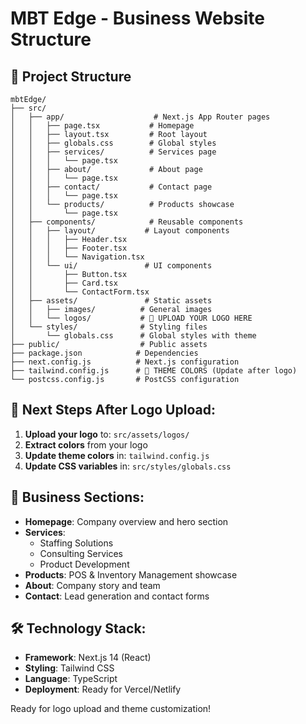 # MBT Edge - Business Website Structure

## 📁 Project Structure

```
mbtEdge/
├── src/
│   ├── app/                    # Next.js App Router pages
│   │   ├── page.tsx           # Homepage
│   │   ├── layout.tsx         # Root layout
│   │   ├── globals.css        # Global styles
│   │   ├── services/          # Services page
│   │   │   └── page.tsx
│   │   ├── about/             # About page
│   │   │   └── page.tsx
│   │   ├── contact/           # Contact page
│   │   │   └── page.tsx
│   │   └── products/          # Products showcase
│   │       └── page.tsx
│   ├── components/            # Reusable components
│   │   ├── layout/           # Layout components
│   │   │   ├── Header.tsx
│   │   │   ├── Footer.tsx
│   │   │   └── Navigation.tsx
│   │   └── ui/               # UI components
│   │       ├── Button.tsx
│   │       ├── Card.tsx
│   │       └── ContactForm.tsx
│   ├── assets/               # Static assets
│   │   ├── images/          # General images
│   │   └── logos/           # 🎯 UPLOAD YOUR LOGO HERE
│   └── styles/              # Styling files
│       └── globals.css      # Global styles with theme
├── public/                  # Public assets
├── package.json            # Dependencies
├── next.config.js          # Next.js configuration
├── tailwind.config.js      # 🎯 THEME COLORS (Update after logo)
└── postcss.config.js       # PostCSS configuration
```

## 🎨 Next Steps After Logo Upload:

1. **Upload your logo** to: `src/assets/logos/`
2. **Extract colors** from your logo
3. **Update theme colors** in: `tailwind.config.js`
4. **Update CSS variables** in: `src/styles/globals.css`

## 🚀 Business Sections:

- **Homepage**: Company overview and hero section
- **Services**: 
  - Staffing Solutions
  - Consulting Services  
  - Product Development
- **Products**: POS & Inventory Management showcase
- **About**: Company story and team
- **Contact**: Lead generation and contact forms

## 🛠 Technology Stack:

- **Framework**: Next.js 14 (React)
- **Styling**: Tailwind CSS
- **Language**: TypeScript
- **Deployment**: Ready for Vercel/Netlify

Ready for logo upload and theme customization!
